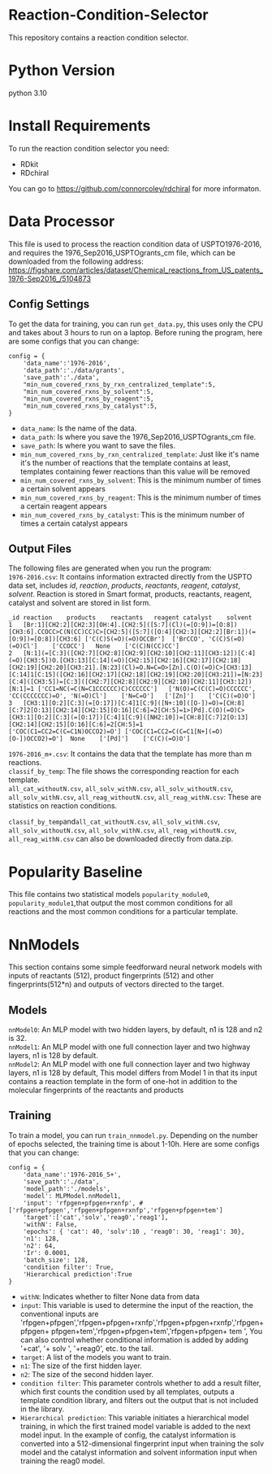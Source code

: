 # Reaction-Condition-Selector
This repository contains a reaction condition selector.

# Python Version
python 3.10

# Install Requirements
To run the reaction condition selector you need:
* RDkit
* RDchiral <br>

You can go to https://github.com/connorcoley/rdchiral for more informaton.

# Data Processor
This file is used to process the reaction condition data of USPTO1976-2016, and requires the 1976_Sep2016_USPTOgrants_cm file, which can be downloaded from the following address: https://figshare.com/articles/dataset/Chemical_reactions_from_US_patents_1976-Sep2016_/5104873 <br>

## Config Settings
To get the data for training, you can run ```get_data.py```, this  uses only the CPU and takes about 3 hours to run on a laptop. Before runing the program, here are some configs that you can change:
```
config = {
    'data_name':'1976-2016',
    'data_path':'./data/grants',
    'save_path':'./data',
    "min_num_covered_rxns_by_rxn_centralized_template":5,
    "min_num_covered_rxns_by_solvent":5,
    "min_num_covered_rxns_by_reagent":5,
    "min_num_covered_rxns_by_catalyst":5,
}
```
* ```data_name```: Is the name of the data.
* ```data_path```: Is where you save the 1976_Sep2016_USPTOgrants_cm file.
* ```save_path```: Is where you want to save the files.
* ```min_num_covered_rxns_by_rxn_centralized_template```: Just like it's name it's the number of reactions that the template contains at least, templates containing fewer reactions than this value will be removed
* ```min_num_covered_rxns_by_solvent```: This is the minimum number of times a certain solvent appears
* ```min_num_covered_rxns_by_reagent```: This is the minimum number of times a certain reagent appears
* ```min_num_covered_rxns_by_catalyst```: This is the minimum number of times a certain catalyst appears<br>

## Output Files

The following files are generated when you run the program: <br>
```1976-2016.csv```: It contains information extracted directly from the USPTO data set, includes *id*, *reaction*, *products*, *reactants*, *reagent*, *catalyst*, *solvent*. Reaction is stored in Smart format, products, reactants, reagent, catalyst and solvent are stored in list form.<br>

    _id	reaction	products	reactants	reagent	catalyst	solvent
    1	[Br:1][CH2:2][CH2:3][OH:4].[CH2:5]([S:7](Cl)(=[O:9])=[O:8])[CH3:6].CCOCC>C(N(CC)CC)C>[CH2:5]([S:7]([O:4][CH2:3][CH2:2][Br:1])(=[O:9])=[O:8])[CH3:6]	['C(C)S(=O)(=O)OCCBr']	['BrCCO', 'C(C)S(=O)(=O)Cl']	['CCOCC']	None	['C(C)N(CC)CC']
    2	[N:1](=[C:3]([CH2:7][CH2:8][CH2:9][CH2:10][CH2:11][CH3:12])[C:4](=O)[CH3:5])O.[CH3:13][C:14](=O)[CH2:15][CH2:16][CH2:17][CH2:18][CH2:19][CH2:20][CH3:21].[N:23](Cl)=O.N=C=O>[Zn].C(O)(=O)C>[CH3:13][C:14]1[C:15]([CH2:16][CH2:17][CH2:18][CH2:19][CH2:20][CH3:21])=[N:23][C:4]([CH3:5])=[C:3]([CH2:7][CH2:8][CH2:9][CH2:10][CH2:11][CH3:12])[N:1]=1	['CC1=NC(=C(N=C1CCCCCC)C)CCCCCC']	['N(O)=C(C(C)=O)CCCCCC', 'CC(CCCCCCC)=O', 'N(=O)Cl']	['N=C=O']	['[Zn]']	['C(C)(=O)O']
    3	[CH3:1][O:2][C:3](=[O:17])[C:4]1[C:9]([N+:10]([O-])=O)=[CH:8][C:7]2[O:13][CH2:14][CH2:15][O:16][C:6]=2[CH:5]=1>[Pd].C(O)(=O)C>[CH3:1][O:2][C:3](=[O:17])[C:4]1[C:9]([NH2:10])=[CH:8][C:7]2[O:13][CH2:14][CH2:15][O:16][C:6]=2[CH:5]=1	['COC(C1=CC2=C(C=C1N)OCCO2)=O']	['COC(C1=CC2=C(C=C1[N+](=O)[O-])OCCO2)=O']	None	['[Pd]']	['C(C)(=O)O']




```1976-2016_m+.csv```: It contains the data that the template has more than m reactions.<br>
```classif_by_temp```: The file shows the corresponding reaction for each template.<br>
```all_cat_withoutN.csv```, ```all_solv_withN.csv```, ```all_solv_withoutN.csv```, ```all_solv_withN.csv```, ```all_reag_withoutN.csv```, ```all_reag_withN.csv```: These are statistics on reaction conditions.<br>

```classif_by_temp```and```all_cat_withoutN.csv```, ```all_solv_withN.csv```, ```all_solv_withoutN.csv```, ```all_solv_withN.csv```, ```all_reag_withoutN.csv```, ```all_reag_withN.csv``` can also be downloaded directly from data.zip.

# Popularity Baseline

This file contains two statistical models ```popularity_module0```, ```popularity_module1```,that output the most common conditions for all reactions and the most common conditions for a particular template.

# NnModels
This section contains some simple feedforward neural network models with inputs of reactants (512), product fingerprints (512) and other fingerprints(512*n) and outputs of vectors directed to the target.

## Models
```nnModel0```: An MLP model with two hidden layers, by default, n1 is 128 and n2 is 32. <br>
```nnModel1```: An MLP model with one full connection layer and two highway layers, n1 is 128 by default.<br>
```nnModel2```: An MLP model with one full connection layer and two highway layers, n1 is 128 by default, This model differs from Model 1 in that its input contains a reaction template in the form of one-hot in addition to the molecular fingerprints of the reactants and products<br>

## Training 
To train a model, you can run ```train_nnmodel.py```. Depending on the number of epochs selected, the training time is about 1-10h. Here are some configs that you can change: <pr>
```
config = {
    'data_name':'1976-2016_5+',
    'save_path':'./data',
    'model_path':'./models',
    'model': MLPModel.nnModel1,
    'input': 'rfpgen+pfpgen+rxnfp', #['rfpgen+pfpgen','rfpgen+pfpgen+rxnfp','rfpgen+pfpgen+tem'] 
    'target':['cat','solv','reag0','reag1'],
    'withN': False,
    'epochs': { 'cat': 40, 'solv':10 , 'reag0': 30, 'reag1': 30},
    'n1': 128,
    'n2': 64,
    'Ir': 0.0001,
    'batch_size': 128,
    'condition filter': True,
    'Hierarchical prediction':True
}
```
* ```withN```: Indicates whether to filter None data from data
* ```input```: This variable is used to determine the input of the reaction, the conventional inputs are 'rfpgen+pfpgen','rfpgen+pfpgen+rxnfp','rfpgen+pfpgen+rxnfp','rfpgen+pfpgen+ pfpgen+tem','rfpgen+pfpgen+tem','rfpgen+pfpgen+ tem ', You can also control whether conditional information is added by adding '+cat', '+ solv ', '+reag0', etc. to the tail.
* ```target```: A list of the models you want to train.
* ```n1```: The size of the first hidden layer.
* ```n2```: The size of the second hidden layer.
* ```condition filter```: This parameter controls whether to add a result filter, which first counts the condition used by all templates, outputs a template condition library, and filters out the output that is not included in the library.
* ```Hierarchical prediction```: This variable initiates a hierarchical model training, in which the first trained model variable is added to the next model input. In the example of config, the catalyst information is converted into a 512-dimensional fingerprint input when training the solv model and the catalyst information and solvent information input when training the reag0 model.



